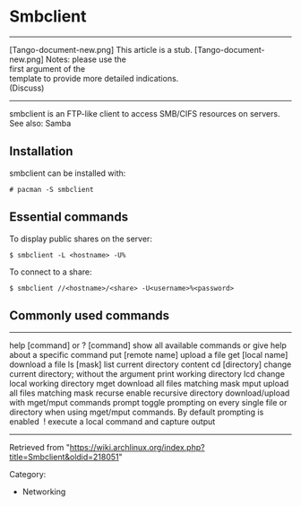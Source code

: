 Smbclient
=========

  ------------------------ ------------------------ ------------------------
  [Tango-document-new.png] This article is a stub.  [Tango-document-new.png]
                           Notes: please use the    
                           first argument of the    
                           template to provide more 
                           detailed indications.    
                           (Discuss)                
  ------------------------ ------------------------ ------------------------

smbclient is an FTP-like client to access SMB/CIFS resources on servers.
See also: Samba

Installation
------------

smbclient can be installed with:

    # pacman -S smbclient

Essential commands
------------------

To display public shares on the server:

    $ smbclient -L <hostname> -U%

To connect to a share:

    $ smbclient //<hostname>/<share> -U<username>%<password>

Commonly used commands
----------------------

  -------------------------------- -------------------------------------------------------------------------------------------------------------------
  help [command] or ? [command]    show all available commands or give help about a specific command
  put <local name> [remote name]   upload a file
  get <remote name> [local name]   download a file
  ls [mask]                        list current directory content
  cd [directory]                   change current directory; without the argument print working directory
  lcd <directory>                  change local working directory
  mget <mask>                      download all files matching mask
  mput <mask>                      upload all files matching mask
  recurse                          enable recursive directory download/upload with mget/mput commands
  prompt                           toggle prompting on every single file or directory when using mget/mput commands. By default prompting is enabled
   !<local command>                execute a local command and capture output
  -------------------------------- -------------------------------------------------------------------------------------------------------------------

Retrieved from
"https://wiki.archlinux.org/index.php?title=Smbclient&oldid=218051"

Category:

-   Networking

